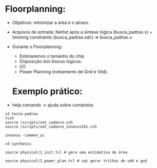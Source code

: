 # Floorplanning:

- Objetivos: minimizar a área e o atraso.
- Arquivos de entrada: Netlist após a síntese lógica (busca_padrao.v) + timming constraints (busca_padrao.sdc) => busca_padrao.v
- Durante o Floorplanning:
  - Estimaremos o tamanho do chip
  - Disposição dos blocos lógicos.
  - I/O
  - Power Planning (roteamento de Gnd e Vdd).

  # Exemplo prático:

- help comando -> ajuda sobre comandos

~~~shell
cd testa-padrao
tcsh
source /scripts/set_cadence.csh
source /scripts/set_cadence_innovus161.csh

innovus -common_ui

cd synthesis

source physical/1_init.tcl # gera uma estimativa de área

source physical/2_power_plan.tcl # vai gerar trilhas de vdd e gnd

~~~
